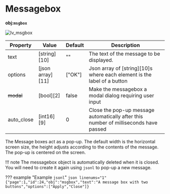 
# Messagebox
**obj:`msgbox`**

![lv_msgbox](../images/lv_ex_msgbox_1.png)

| Property   | Value           | Default | Description
|------------|-----------------|---------|--------------------------
| text       | [string][10]    | ""      | The text of the message to be displayed.
| options    | [json array][11]| ["OK"]  | Json array of [string][10]s where each element is the label of a button
| ~~modal~~  | [bool][2]       | false   | Make the messagebox a modal dialog requiring user input
| auto_close | [int16][9]      | 0       | Close the pop-up message automatically after this number of milliseconds have passed

The Message boxes act as a pop-up. The default width is the horizontal screen size, the height adjusts according to the contents of the message.
The pop-up is centered on the screen.

!!! note
    The messagebox object is automatically deleted when it is closed. You will need to create it again using `jsonl` to pop-up a new message.

??? example "Example `jsonl`"
    ```json linenums="1"
    {"page":1,"id":24,"obj":"msgbox","text":"A message box with two buttons","options":["Apply","Close"]}
    ```
